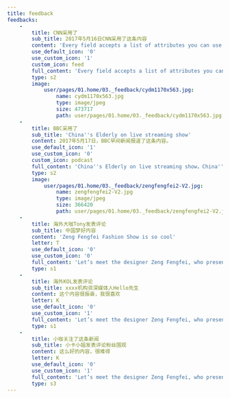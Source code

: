 ```yaml
---
title: feedback
feedbacks:
    -
        title: CNN采用了
        sub_title: 2017年5月16日CNN采用了这条内容
        content: 'Every field accepts a list of attributes you can use. Each field could share these common attributes, but particular fields might ignore them.'
        use_default_icon: '0'
        use_custom_icon: '1'
        custom_icon: feed
        full_content: 'Every field accepts a list of attributes you can use. Each field could share these common attributes, but particular fields might ignore them. The best way to check which attributes are allowed on a field is to check the field description in this page, and see which attributes are mentioned.'
        type: s2
        image:
            user/pages/01.home/03._feedback/cydm1170x563.jpg:
                name: cydm1170x563.jpg
                type: image/jpeg
                size: 473717
                path: user/pages/01.home/03._feedback/cydm1170x563.jpg
    -
        title: BBC采用了
        sub_title: 'China''s Elderly on live streaming show'
        content: 2017年5月17日，BBC早间新闻报道了这条内容。
        use_default_icon: '1'
        use_custom_icon: '0'
        custom_icon: podcast
        full_content: 'China''s Elderly on live streaming show，China''s Elderly on live streaming show，China''s Elderly on live streaming show，China''s Elderly on live streaming show，China''s Elderly on live streaming show，China''s Elderly on live streaming show。'
        type: s2
        image:
            user/pages/01.home/03._feedback/zengfengfei2-V2.jpg:
                name: zengfengfei2-V2.jpg
                type: image/jpeg
                size: 366420
                path: user/pages/01.home/03._feedback/zengfengfei2-V2.jpg
    -
        title: 海外大咖Tony发表评论
        sub_title: 中国梦好内容
        content: 'Zeng Fengfei Fashion Show is so cool'
        letter: T
        use_default_icon: '0'
        use_custom_icon: '0'
        full_content: 'Let’s meet the designer Zeng Fengfei, who presented his inspiring collection during the Autumn/Winter Fashion show 2015. For this occasion, he was inspired by the famous figure of Maitreya Buddha located in the Mogao Caves in Dunhuang, at the Gansu Province, in China. In this regard, the Mogao Caves, which are also known as the Thousand Buddha Grottoes, have an extension of 25 km, holding an incredible combination of 492 temples in total. Through this video you will be able to get to know this remarkable designer. He will present a part of his extraordinary designs, where he uses different fabrics, patterns and paintings. Let’s wait no more…'
        type: s1
    -
        title: 海外KOL发表评论
        sub_title: xxxx机构资深媒体人Hello先生
        content: 这个内容很振奋，我很喜欢
        letter: K
        use_default_icon: '0'
        use_custom_icon: '1'
        full_content: 'Let’s meet the designer Zeng Fengfei, who presented his inspiring collection during the Autumn/Winter Fashion show 2015. For this occasion, he was inspired by the famous figure of Maitreya Buddha located in the Mogao Caves in Dunhuang, at the Gansu Province, in China. In this regard, the Mogao Caves, which are also known as the Thousand Buddha Grottoes, have an extension of 25 km, holding an incredible combination of 492 temples in total. Through this video you will be able to get to know this remarkable designer. He will present a part of his extraordinary designs, where he uses different fabrics, patterns and paintings. Let’s wait no more…'
        type: s1
    -
        title: 小咖关注了这条新闻
        sub_title: 小卡小姐发表评论粉丝围观
        content: 这么好的内容，很难得
        letter: K
        use_default_icon: '0'
        use_custom_icon: '1'
        full_content: 'Let’s meet the designer Zeng Fengfei, who presented his inspiring collection during the Autumn/Winter Fashion show 2015. For this occasion, he was inspired by the famous figure of Maitreya Buddha located in the Mogao Caves in Dunhuang, at the Gansu Province, in China. In this regard, the Mogao Caves, which are also known as the Thousand Buddha Grottoes, have an extension of 25 km, holding an incredible combination of 492 temples in total. Through this video you will be able to get to know this remarkable designer. He will present a part of his extraordinary designs, where he uses different fabrics, patterns and paintings. Let’s wait no more…'
        type: s3
---
```


